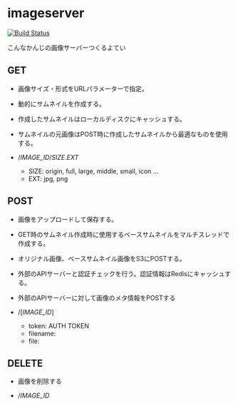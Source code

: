 imageserver
===========

[![Build Status](https://travis-ci.org/tektoh/imageserver.svg?branch=master)](https://travis-ci.org/tektoh/imageserver)

こんなかんじの画像サーバーつくるよてい

GET
---

* 画像サイズ・形式をURLパラメーターで指定。
* 動的にサムネイルを作成する。
* 作成したサムネイルはローカルディスクにキャッシュする。
* サムネイルの元画像はPOST時に作成したサムネイルから最適なものを使用する。

* /*IMAGE_ID*/*SIZE*.*EXT*
    * SIZE: origin, full, large, middle, small, icon ...
    * EXT: jpg, png

POST
---------

* 画像をアップロードして保存する。
* GET時のサムネイル作成時に使用するベースサムネイルをマルチスレッドで作成する。
* オリジナル画像、ベースサムネイル画像をS3にPOSTする。
* 外部のAPIサーバーと認証チェックを行う。認証情報はRedisにキャッシュする。
* 外部のAPIサーバーに対して画像のメタ情報をPOSTする

* /[*IMAGE_ID*]
    * token: AUTH TOKEN
    * filename:
    * file:

DELETE
------

* 画像を削除する

* /*IMAGE_ID*

